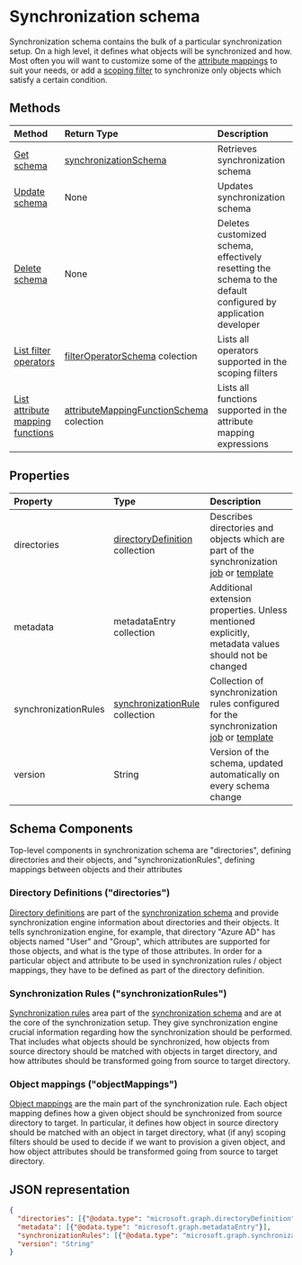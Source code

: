 # Synchronization schema

Synchronization schema contains the bulk of a particular synchronization setup. On a high level, it defines what objects will be synchronized and how. Most often you will want to customize some of the  [attribute mappings](synchronization_attributeMapping.md) to suit your needs, or add a [scoping filter](synchronization_scopingFilter.md) to synchronize only objects which satisfy a certain condition.

## Methods

| Method        | Return Type               | Description                  |
|:--------------|:--------------------------|:-----------------------------|
|[Get schema](../api/synchronization_schema_get.md)    |[synchronizationSchema](synchronization_schema.md)   |Retrieves  synchronization schema|
|[Update schema](../api/synchronization_schema_put.md)    |None   |Updates synchronization schema |
|[Delete schema](../api/synchronization_schema_delete.md)    |None   |Deletes customized  schema, effectively resetting the schema to the default configured by application developer |
|[List filter operators](../api/synchronization_schema_filterOperators_get.md)    |[filterOperatorSchema](../resources/synchronization_filterOperatorSchema.md) colection   |Lists all operators supported in the scoping filters |
|[List attribute mapping functions](../api/synchronization_schema_functions_get.md)    |[attributeMappingFunctionSchema](../resources/synchronization_attributeMappingFunctionSchema.md) colection   |Lists all functions supported in the attribute mapping expressions |

## Properties

| Property      | Type      | Description    |
|:--------------|:----------|:---------------|
|directories            |[directoryDefinition](synchronization_directoryDefinition.md) collection   |Describes directories and objects which are part of the synchronization [job](synchronization_job.md) or [template](synchronization_template.md) |
|metadata               |metadataEntry collection           |Additional extension properties. Unless mentioned explicitly, metadata values should not be changed|
|synchronizationRules   |[synchronizationRule](synchronization_rule.md) collection   |Collection of synchronization rules configured for the synchronization [job](synchronization_job.md) or [template](synchronization_template.md) |
|version                |String                             |Version of the schema, updated automatically on every schema change|

## Schema Components

Top-level components in synchronization schema are "directories", defining directories and their objects, and "synchronizationRules", defining mappings between objects and their attributes

### Directory Definitions ("directories")

[Directory definitions](synchronization_directoryDefinition.md) are part of the [synchronization schema](synchronization_schema.md) and provide synchronization engine information about directories and their objects. It tells synchronization engine, for example, that directory "Azure AD" has objects named "User" and "Group", which attributes are supported for those objects, and what is the type of those attributes. In order for a particular object and attribute to be used in synchronization rules / object mappings, they have to be defined as part of the directory definition.

### Synchronization Rules ("synchronizationRules")

[Synchronization rules](synchronization_rule.md) area part of the [synchronization schema](synchronization_schema.md) and are at the core of the synchronization setup. They give synchronization engine crucial information regarding how the synchronization should be performed. That includes what objects should be synchronized, how objects from source directory should be matched with objects in target directory, and how attributes should be transformed going from source to target directory. 

### Object mappings ("objectMappings")

[Object mappings](synchronization_objectMapping.md) are the main part of the synchronization rule. Each object mapping defines how a given object should be synchronized from source directory to target. In particular, it defines how object in source directory should be matched with an object in target directory, what (if any) scoping filters should be used to decide if we want to provision a given object, and how object attributes should be transformed going from source to target directory.

## JSON representation

```json
{
  "directories": [{"@odata.type": "microsoft.graph.directoryDefinition"}],
  "metadata": [{"@odata.type": "microsoft.graph.metadataEntry"}],
  "synchronizationRules": [{"@odata.type": "microsoft.graph.synchronizationRule"}],
  "version": "String"
}
```